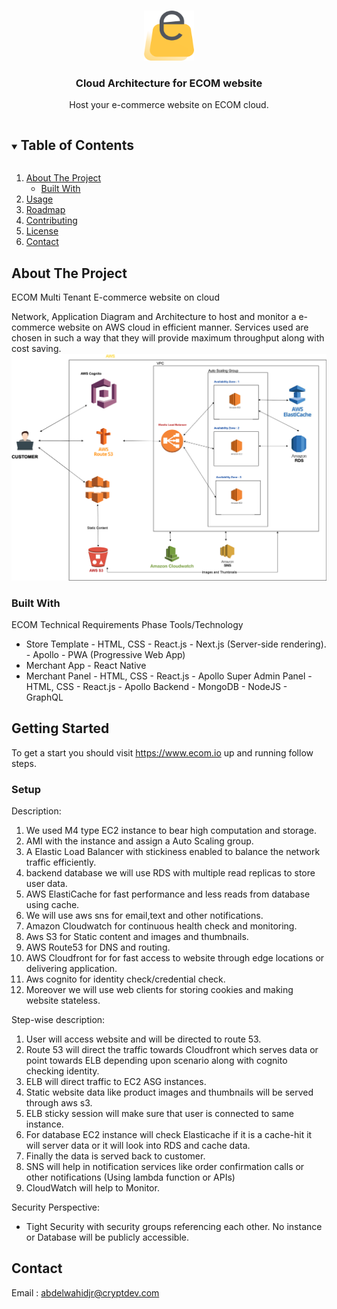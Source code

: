 
<!-- PROJECT LOGO -->
<br />
<p align="center">
  <a href="https://www.ecom.io">
    <img src="./ecom-logo.png" alt="Logo" width="80" height="80">
  </a>

  <h3 align="center">Cloud Architecture for ECOM website</h3>

  <p align="center">
    Host your e-commerce website on ECOM cloud.
    <br />
 


<!-- TABLE OF CONTENTS -->
<details open="open">
  <summary><h2 style="display: inline-block">Table of Contents</h2></summary>
  <ol>
    <li>
      <a href="#about-the-project">About The Project</a>
      <ul>
        <li><a href="#built-with">Built With</a></li>
      </ul>
    </li>
    <li><a href="#usage">Usage</a></li>
    <li><a href="#roadmap">Roadmap</a></li>
    <li><a href="#contributing">Contributing</a></li>
    <li><a href="#license">License</a></li>
    <li><a href="#contact">Contact</a></li>
  </ol>
</details>



<!-- ABOUT THE PROJECT -->
## About The Project

ECOM Multi Tenant E-commerce website on cloud

Network, Application Diagram and Architecture to host and monitor a e-commerce website on AWS cloud in efficient manner.
Services used are chosen in such a way that they will provide maximum throughput along with cost saving.
![Network Diagram](./Network.png?raw=true "Network Diagram")





### Built With

ECOM Technical Requirements
Phase Tools/Technology
* Store Template - HTML, CSS - React.js - Next.js (Server-side rendering). - Apollo - PWA
(Progressive Web App)
* Merchant App - React Native
* Merchant Panel - HTML, CSS - React.js - Apollo Super Admin Panel - HTML, CSS - React.js - Apollo Backend - MongoDB - NodeJS - GraphQL


<!-- GETTING STARTED -->
## Getting Started

To get a start you should visit https://www.ecom.io up and running follow steps.


### Setup

Description:
1. We used M4 type EC2 instance to bear high computation and storage.
2. AMI with the instance and assign a Auto Scaling group.
3. A Elastic Load Balancer with stickiness enabled to balance the network traffic efficiently.
4. backend database we will use RDS with multiple read replicas to store user data.
5. AWS ElastiCache for fast performance and less reads from database using cache.
6. We will use aws sns for email,text and other notifications.
7. Amazon Cloudwatch for continuous health check and monitoring.
8. Aws S3 for Static content and images and thumbnails.
9. AWS Route53 for DNS and routing.
10. AWS Cloudfront for for fast access to website through edge locations or delivering application.
11. Aws cognito for identity check/credential check.
12. Moreover we will use web clients for storing cookies and making website stateless.

Step-wise description:
1. User will access website and will be directed to route 53.
2. Route 53 will direct the traffic towards Cloudfront which serves data or point towards ELB depending upon scenario along with cognito checking identity.
3. ELB will direct traffic to EC2 ASG instances.
4. Static website data like product images and thumbnails will be served through aws s3.
5. ELB sticky session will make sure that user is connected to same instance.
6. For database EC2 instance will check Elasticache if it is a cache-hit it will server data or it will look into RDS and cache data.
7. Finally the data is served back to customer.
8. SNS will help in notification services like order confirmation calls or other notifications (Using lambda function or APIs)
9. CloudWatch will help to Monitor.

Security Perspective:
- Tight Security with security groups referencing each other. No instance or Database will be publicly accessible.



<!-- CONTACT -->
## Contact

Email : abdelwahidjr@cryptdev.com

